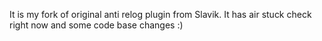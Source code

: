 It is my fork of original anti relog plugin from Slavik.
It has air stuck check right now and some code base changes :)
